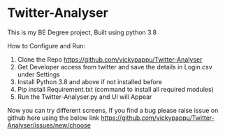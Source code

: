 # Twitter-Analyser
This is my BE Degree project, Built using python 3.8

How to Configure and Run:
1. Clone the Repo https://github.com/vickypappu/Twitter-Analyser
2. Get Developer access from twitter and save the details in Login.csv under Settings
3. Install Python 3.8 and above if not installed before
4. Pip install Requirement.txt (command to install all required modules)
5. Run the Twitter-Analyser.py and UI will Appear

Now you can try different screens, If you find a bug please raise issue on github here using the below link
https://github.com/vickypappu/Twitter-Analyser/issues/new/choose

